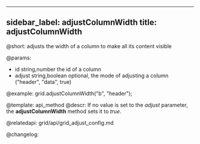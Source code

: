 
---
sidebar_label: adjustColumnWidth
title: adjustColumnWidth
---          

@short: adjusts the width of a column to make all its content visible


@params:
- id		string,number		the id of a column
- adjust	string,boolean		optional, the mode of adjusting a column ("header", "data", true)



@example:
grid.adjustColumnWidth("b", "header");


@template: api_method
@descr:
If no value is set to the *adjust* parameter, the **adjustColumnWidth** method sets it to *true*.


@relatedapi: grid/api/grid_adjust_config.md



@changelog:


